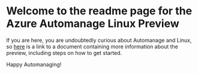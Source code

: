 # Welcome to the readme page for the Azure Automanage Linux Preview

If you are here, you are undoubtedly curious about Automanage and Linux, so [here](https://github.com/microsoft/AutomanageLinuxPreview/blob/main/Azure%20Automanage%20-%20Linux%20Private%20Preview.pdf) is a link to a document containing more information about the preview, including steps on how to get started.

Happy Automanaging!
